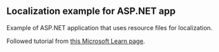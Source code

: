 ## Localization example for ASP.NET app

Example of ASP.NET application that uses resource files for localization.

Followed tutorial from [this Microsoft Learn page](https://learn.microsoft.com/en-us/dotnet/core/extensions/localization).
